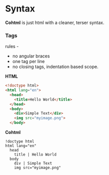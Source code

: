 # Syntax

**Cohtml** is just html with a cleaner, terser syntax.

### Tags

rules - 

* no angular braces
* one tag per line
* no closing tags, indentation based scope.

**HTML**
```html
<!doctype html>
<html lang="en">
  <head>
    <title>Hello World</title>
  </head>
  <body>
    <div>Simple Text</div>
    <img src="myimage.png">
  </body>
```

**Cohtml**
```
!doctype html
html lang="en"
  head
    title | Hello World
  body
    div | Simple Text
    img src="myimage.png"
```
